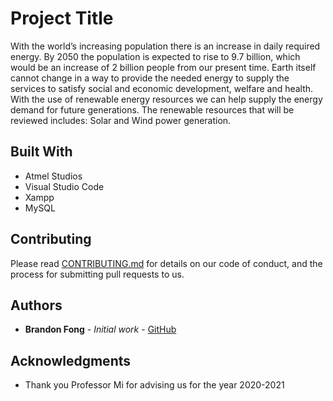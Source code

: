 # Project Title

With the world’s increasing population there is an increase in daily required energy. By 2050 the population is expected to rise to 9.7 billion, which would be an increase of 2 billion people from our present time. Earth itself cannot change in a way to provide the needed energy to supply the services to satisfy social and economic development, welfare and health. With the use of renewable energy resources we can help supply the energy demand for future generations. The renewable resources that will be reviewed includes: Solar and Wind power generation.

## Built With

* Atmel Studios 
* Visual Studio Code 
* Xampp 
* MySQL 

## Contributing

Please read [CONTRIBUTING.md](https://gist.github.com/PurpleBooth/b24679402957c63ec426) for details on our code of conduct, and the process for submitting pull requests to us.

## Authors

* **Brandon Fong** - *Initial work* - [GitHub](https://github.com/BrandonMFong)

## Acknowledgments

* Thank you Professor Mi for advising us for the year 2020-2021
